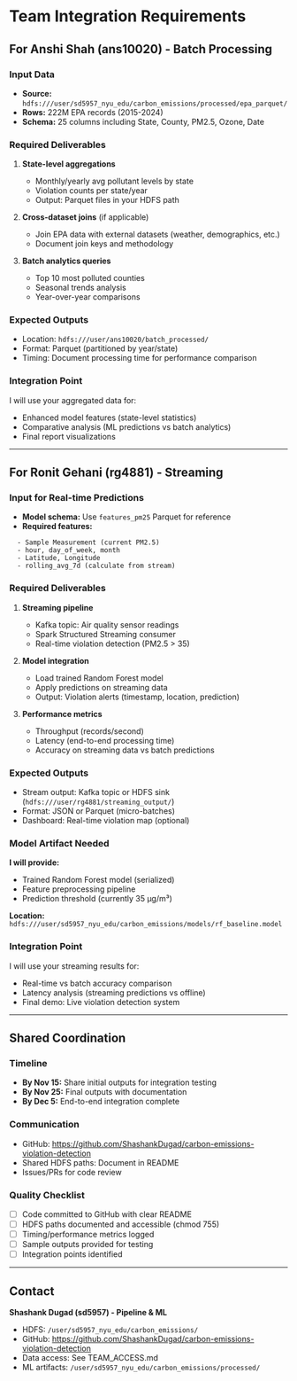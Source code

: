 # Team Integration Requirements

## For Anshi Shah (ans10020) - Batch Processing

### Input Data
- **Source:** `hdfs:///user/sd5957_nyu_edu/carbon_emissions/processed/epa_parquet/`
- **Rows:** 222M EPA records (2015-2024)
- **Schema:** 25 columns including State, County, PM2.5, Ozone, Date

### Required Deliverables
1. **State-level aggregations**
   - Monthly/yearly avg pollutant levels by state
   - Violation counts per state/year
   - Output: Parquet files in your HDFS path

2. **Cross-dataset joins** (if applicable)
   - Join EPA data with external datasets (weather, demographics, etc.)
   - Document join keys and methodology

3. **Batch analytics queries**
   - Top 10 most polluted counties
   - Seasonal trends analysis
   - Year-over-year comparisons

### Expected Outputs
- Location: `hdfs:///user/ans10020/batch_processed/`
- Format: Parquet (partitioned by year/state)
- Timing: Document processing time for performance comparison

### Integration Point
I will use your aggregated data for:
- Enhanced model features (state-level statistics)
- Comparative analysis (ML predictions vs batch analytics)
- Final report visualizations

---

## For Ronit Gehani (rg4881) - Streaming

### Input for Real-time Predictions
- **Model schema:** Use `features_pm25` Parquet for reference
- **Required features:**
```
  - Sample Measurement (current PM2.5)
  - hour, day_of_week, month
  - Latitude, Longitude
  - rolling_avg_7d (calculate from stream)
```

### Required Deliverables
1. **Streaming pipeline**
   - Kafka topic: Air quality sensor readings
   - Spark Structured Streaming consumer
   - Real-time violation detection (PM2.5 > 35)

2. **Model integration**
   - Load trained Random Forest model
   - Apply predictions on streaming data
   - Output: Violation alerts (timestamp, location, prediction)

3. **Performance metrics**
   - Throughput (records/second)
   - Latency (end-to-end processing time)
   - Accuracy on streaming data vs batch predictions

### Expected Outputs
- Stream output: Kafka topic or HDFS sink (`hdfs:///user/rg4881/streaming_output/`)
- Format: JSON or Parquet (micro-batches)
- Dashboard: Real-time violation map (optional)

### Model Artifact Needed
**I will provide:**
- Trained Random Forest model (serialized)
- Feature preprocessing pipeline
- Prediction threshold (currently 35 µg/m³)

**Location:** `hdfs:///user/sd5957_nyu_edu/carbon_emissions/models/rf_baseline.model`

### Integration Point
I will use your streaming results for:
- Real-time vs batch accuracy comparison
- Latency analysis (streaming predictions vs offline)
- Final demo: Live violation detection system

---

## Shared Coordination

### Timeline
- **By Nov 15:** Share initial outputs for integration testing
- **By Nov 25:** Final outputs with documentation
- **By Dec 5:** End-to-end integration complete

### Communication
- GitHub: https://github.com/ShashankDugad/carbon-emissions-violation-detection
- Shared HDFS paths: Document in README
- Issues/PRs for code review

### Quality Checklist
- [ ] Code committed to GitHub with clear README
- [ ] HDFS paths documented and accessible (chmod 755)
- [ ] Timing/performance metrics logged
- [ ] Sample outputs provided for testing
- [ ] Integration points identified

---

## Contact
**Shashank Dugad (sd5957) - Pipeline & ML**
- HDFS: `/user/sd5957_nyu_edu/carbon_emissions/`
- GitHub: https://github.com/ShashankDugad/carbon-emissions-violation-detection
- Data access: See TEAM_ACCESS.md
- ML artifacts: `/user/sd5957_nyu_edu/carbon_emissions/processed/`
